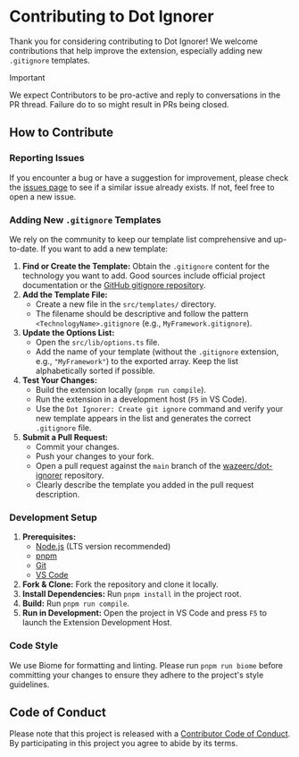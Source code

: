 # Contributing to Dot Ignorer

Thank you for considering contributing to Dot Ignorer! We welcome contributions that help improve the extension, especially adding new `.gitignore` templates.

> [!IMPORTANT]  
> We expect Contributors to be pro-active and reply to conversations in the PR thread. Failure do to so might result in PRs being closed.

## How to Contribute

### Reporting Issues

If you encounter a bug or have a suggestion for improvement, please check the [issues page](https://github.com/wazeerc/dot-ignorer/issues) to see if a similar issue already exists. If not, feel free to open a new issue.

### Adding New `.gitignore` Templates

We rely on the community to keep our template list comprehensive and up-to-date. If you want to add a new template:

1. **Find or Create the Template:** Obtain the `.gitignore` content for the technology you want to add. Good sources include official project documentation or the [GitHub gitignore repository](https://github.com/github/gitignore).
2. **Add the Template File:**
    * Create a new file in the `src/templates/` directory.
    * The filename should be descriptive and follow the pattern `<TechnologyName>.gitignore` (e.g., `MyFramework.gitignore`).
3. **Update the Options List:**
    * Open the `src/lib/options.ts` file.
    * Add the name of your template (without the `.gitignore` extension, e.g., `"MyFramework"`) to the exported array. Keep the list alphabetically sorted if possible.
4. **Test Your Changes:**
    * Build the extension locally (`pnpm run compile`).
    * Run the extension in a development host (`F5` in VS Code).
    * Use the `Dot Ignorer: Create git ignore` command and verify your new template appears in the list and generates the correct `.gitignore` file.
5. **Submit a Pull Request:**
    * Commit your changes.
    * Push your changes to your fork.
    * Open a pull request against the `main` branch of the [wazeerc/dot-ignorer](https://github.com/wazeerc/dot-ignorer) repository.
    * Clearly describe the template you added in the pull request description.

### Development Setup

1. **Prerequisites:**
    * [Node.js](https://nodejs.org/) (LTS version recommended)
    * [pnpm](https://pnpm.io/installation)
    * [Git](https://git-scm.com/)
    * [VS Code](https://code.visualstudio.com/)
2. **Fork & Clone:** Fork the repository and clone it locally.
3. **Install Dependencies:** Run `pnpm install` in the project root.
4. **Build:** Run `pnpm run compile`.
5. **Run in Development:** Open the project in VS Code and press `F5` to launch the Extension Development Host.

### Code Style

We use Biome for formatting and linting. Please run `pnpm run biome` before committing your changes to ensure they adhere to the project's style guidelines.

## Code of Conduct

Please note that this project is released with a [Contributor Code of Conduct](./CODE_OF_CONDUCT.md). By participating in this project you agree to abide by its terms.
